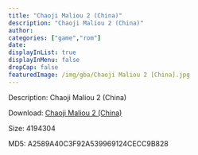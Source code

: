 ```yaml
---
title: "Chaoji Maliou 2 (China)"
description: "Chaoji Maliou 2 (China)"
author: 
categories: ["game","rom"]
date: 
displayInList: true
displayInMenu: false
dropCap: false
featuredImage: /img/gba/Chaoji Maliou 2 [China].jpg
---
```


Description: Chaoji Maliou 2 (China)

Download: <a style="text-decoration:underline;" href="https://mega.nz/#!6fJQhQ5I!2LAlxDhNdH2jHxNZ4z7S2RWVjojYY3uNTI7-uRlRk9Y" target = "_blank" rel = "nofollow" > Chaoji Maliou 2 (China)</a>

Size: 4194304

MD5: A2589A40C3F92A539969124CECC9B828

